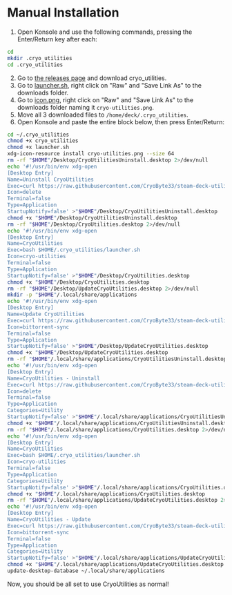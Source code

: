# Manual Installation

1. Open Konsole and use the following commands, pressing the Enter/Return key after each:
```bash
cd
mkdir .cryo_utilities
cd .cryo_utilities
```
2. Go to [the releases page](https://github.com/CryoByte33/steam-deck-utilities/releases/tag/latest) and download cryo_utilities.
3. Go to [launcher.sh](https://github.com/CryoByte33/steam-deck-utilities/blob/main/launcher.sh), right click on "Raw" and "Save Link As" to the downloads folder.
4. Go to [icon.png](https://github.com/CryoByte33/steam-deck-utilities/blob/main/icon.png), right click on "Raw" and "Save Link As" to the downloads folder naming it `cryo-utilities.png`.
5. Move all 3 downloaded files to `/home/deck/.cryo_utilities`.
6. Open Konsole and paste the entire block below, then press Enter/Return:
```bash
cd ~/.cryo_utilities
chmod +x cryo_utilities
chmod +x launcher.sh
xdg-icon-resource install cryo-utilities.png --size 64
rm -rf "$HOME"/Desktop/CryoUtilitiesUninstall.desktop 2>/dev/null
echo '#!/usr/bin/env xdg-open
[Desktop Entry]
Name=Uninstall CryoUtilities
Exec=curl https://raw.githubusercontent.com/CryoByte33/steam-deck-utilities/main/uninstall.sh | bash -s --
Icon=delete
Terminal=false
Type=Application
StartupNotify=false' >"$HOME"/Desktop/CryoUtilitiesUninstall.desktop
chmod +x "$HOME"/Desktop/CryoUtilitiesUninstall.desktop
rm -rf "$HOME"/Desktop/CryoUtilities.desktop 2>/dev/null
echo '#!/usr/bin/env xdg-open
[Desktop Entry]
Name=CryoUtilities
Exec=bash $HOME/.cryo_utilities/launcher.sh
Icon=cryo-utilities
Terminal=false
Type=Application
StartupNotify=false' >"$HOME"/Desktop/CryoUtilities.desktop
chmod +x "$HOME"/Desktop/CryoUtilities.desktop
rm -rf "$HOME"/Desktop/UpdateCryoUtilities.desktop 2>/dev/null
mkdir -p "$HOME"/.local/share/applications
echo '#!/usr/bin/env xdg-open
[Desktop Entry]
Name=Update CryoUtilities
Exec=curl https://raw.githubusercontent.com/CryoByte33/steam-deck-utilities/main/install.sh | bash -s --
Icon=bittorrent-sync
Terminal=false
Type=Application
StartupNotify=false' >"$HOME"/Desktop/UpdateCryoUtilities.desktop
chmod +x "$HOME"/Desktop/UpdateCryoUtilities.desktop
rm -rf "$HOME"/.local/share/applications/CryoUtilitiesUninstall.desktop 2>/dev/null
echo '#!/usr/bin/env xdg-open
[Desktop Entry]
Name=CryoUtilities - Uninstall
Exec=curl https://raw.githubusercontent.com/CryoByte33/steam-deck-utilities/main/uninstall.sh | bash -s --
Icon=delete
Terminal=false
Type=Application
Categories=Utility
StartupNotify=false' >"$HOME"/.local/share/applications/CryoUtilitiesUninstall.desktop
chmod +x "$HOME"/.local/share/applications/CryoUtilitiesUninstall.desktop
rm -rf "$HOME"/.local/share/applications/CryoUtilities.desktop 2>/dev/null
echo '#!/usr/bin/env xdg-open
[Desktop Entry]
Name=CryoUtilities
Exec=bash $HOME/.cryo_utilities/launcher.sh
Icon=cryo-utilities
Terminal=false
Type=Application
Categories=Utility
StartupNotify=false' >"$HOME"/.local/share/applications/CryoUtilities.desktop
chmod +x "$HOME"/.local/share/applications/CryoUtilities.desktop
rm -rf "$HOME"/.local/share/applications/UpdateCryoUtilities.desktop 2>/dev/null
echo '#!/usr/bin/env xdg-open
[Desktop Entry]
Name=CryoUtilities - Update
Exec=curl https://raw.githubusercontent.com/CryoByte33/steam-deck-utilities/main/install.sh | bash -s --
Icon=bittorrent-sync
Terminal=false
Type=Application
Categories=Utility
StartupNotify=false' >"$HOME"/.local/share/applications/UpdateCryoUtilities.desktop
chmod +x "$HOME"/.local/share/applications/UpdateCryoUtilities.desktop
update-desktop-database ~/.local/share/applications
```
Now, you should be all set to use CryoUtilities as normal!
